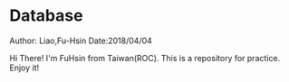 # Database

Author: Liao,Fu-Hsin
Date:2018/04/04

Hi There!
I'm FuHsin from Taiwan(ROC).
This is a repository for practice.
Enjoy it!
